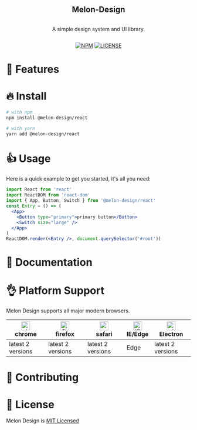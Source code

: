 <div align="center">
<article style="display: flex; flex-direction: column; align-items: center; justify-content: center;">
    <h1 style="width: 100%; text-align: center;">Melon-Design</h1>
    <p>
        A simple design system and UI library.
    </p>
</article>

<div align="center">

[![NPM][npm-badge]][npm-url] [![LICENSE][license-badge]][license-url]

[npm-badge]: https://img.shields.io/npm/v/@melon-design/react.svg
[npm-url]: https://www.npmjs.com/package/@melon-design/react
[license-badge]: https://img.shields.io/npm/l/@melon-design/react
[license-url]: https://github.com/melonote-app/melon-design/blob/main/LICENSE

</div>
</div>

# 🎉 Features

# 🔥 Install

```sh
# with npm
npm install @melon-design/react

# with yarn
yarn add @melon-design/react
```

# 👍 Usage

Here is a quick example to get you started, it's all you need:

```jsx
import React from 'react'
import ReactDOM from 'react-dom'
import { App, Button, Switch } from '@melon-design/react'
const Entry = () => (
  <App>
    <Button type="primary">primary button</Button>
    <Switch size="large" />
  </App>
)
ReactDOM.render(<Entry />, document.querySelector('#root'))
```

# 📌 Documentation

# 👌 Platform Support

Melon Design supports all major modern browsers.

| [<img alt="chrome" height="24px" src="https://cdnjs.cloudflare.com/ajax/libs/browser-logos/70.4.0/chrome/chrome.png" />](https://cdnjs.cloudflare.com/ajax/libs/browser-logos/70.4.0/chrome/chrome.png)<br>chrome | [<img alt="firefox" height="24px" src="https://cdnjs.cloudflare.com/ajax/libs/browser-logos/70.4.0/firefox/firefox.png" />](https://cdnjs.cloudflare.com/ajax/libs/browser-logos/70.4.0/firefox/firefox.png)<br>firefox | [<img alt="safari" height="24px" src="https://cdnjs.cloudflare.com/ajax/libs/browser-logos/70.4.0/safari/safari.png" />](https://cdnjs.cloudflare.com/ajax/libs/browser-logos/70.4.0/safari/safari.png)<br>safari | [<img alt="IE/Edge" height="24px" src="https://cdnjs.cloudflare.com/ajax/libs/browser-logos/70.4.0/edge/edge.png" />](https://cdnjs.cloudflare.com/ajax/libs/browser-logos/70.4.0/edge/edge.png)<br> IE/Edge | [<img alt="electron" height="24px" src="https://cdnjs.cloudflare.com/ajax/libs/browser-logos/70.4.0/electron/electron.png" />](https://cdnjs.cloudflare.com/ajax/libs/browser-logos/70.4.0/electron/electron.png)<br>Electron |
| ----------------------------------------------------------------------------------------------------------------------------------------------------------------------------------------------------------------- | ----------------------------------------------------------------------------------------------------------------------------------------------------------------------------------------------------------------------- | ----------------------------------------------------------------------------------------------------------------------------------------------------------------------------------------------------------------- | ------------------------------------------------------------------------------------------------------------------------------------------------------------------------------------------------------------ | ----------------------------------------------------------------------------------------------------------------------------------------------------------------------------------------------------------------------------- |
| latest 2 versions                                                                                                                                                                                                 | latest 2 versions                                                                                                                                                                                                       | latest 2 versions                                                                                                                                                                                                 | Edge                                                                                                                                                                                                         | latest 2 versions                                                                                                                                                                                                             |

# 👐 Contributing

# 🎈 License

Melon Design is [MIT Licensed](LICENSE)
